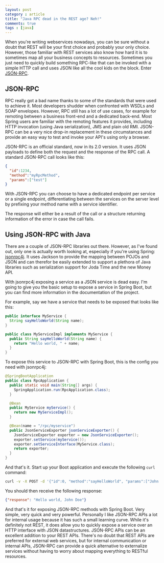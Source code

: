 ```yaml
---
layout: post
category : article
title: "Java RPC dead in the REST age? Neh!"
comments: true
tags : [java]
---
```


When you're writing webservices nowadays, you can be sure without a doubt that REST will be your first choice and probably your only choice. However, those familiar with REST services also know how hard it is to sometimes map all your business concepts to resources. Sometimes you just need to quickly build something RPC-like that can be invoked with a simple HTTP call and uses JSON like all the cool kids on the block. Enter [JSON-RPC](http://www.jsonrpc.org). <!--more-->

## JSON-RPC

RPC really got a bad name thanks to some of the standards that were used to achieve it. Most developers shudder when confronted with WSDLs and SOAP envelopes. However, RPC still has a lot of use cases, for example for remoting between a business front-end and a dedicated back-end.
Most Spring users are familiar with the remoting features it provides, including HTTP invocation (using Java serialization), JMS and plain old RMI. JSON-RPC can be a very nice drop-in replacement in these circumstances and provide an easy way to test and invoke your API's using only a browser.

JSON-RPC is an official standard, now in its 2.0 version. It uses JSON payloads to define both the request and the response of the RPC call. A standard JSON-RPC call looks like this:

``` json
{
  "id":1234,
  "method":"myRpcMethod",
  "params":["test"]
}
```

With JSON-RPC you can choose to have a dedicated endpoint per service or a single endpoint, differentiating between the services on the server level by prefixing your method name with a service identifier.

The response will either be a result of the call or a structure returning information of the error in case the call fails.

## Using JSON-RPC with Java

There are a couple of JSON-RPC libraries out there. However, as I've found out, only one is actually worth looking at, especially if you're using Spring: [jsonrpc4j](https://github.com/briandilley/jsonrpc4j). It uses Jackson to provide the mapping between POJOs and JSON and can therefor be easily extended to support a plethora of Java libraries such as serialization support for Joda Time and the new Money API.

With jsonrpc4j exposing a service as a JSON service is dead easy. I'm going to give you the basic setup to expose a service in Spring Boot, but you can find more information in the documentation of the project.

For example, say we have a service that needs to be exposed that looks like this:

``` java
public interface MyService {
  String sayHelloWorld(String name);
}

public class MyServiceImpl implements MyService {
  public String sayHelloWorld(String name) {
    return "Hello world, " + name;
  }
}
```

To expose this service to JSON-RPC with Spring Boot, this is the config you need with jsonrpc4j:

``` java
@SpringBootApplication
public class RpcApplication {
  public static void main(String[] args) {
    SpringApplication.run(RpcApplication.class);
  }

  @Bean
  public MyService myService() {
    return new MyServiceImpl();
  }

  @Bean(name = "/rpc/myservice")
  public JsonServiceExporter jsonServiceExporter() {
    JsonServiceExporter exporter = new JsonServiceExporter();
    exporter.setService(myService());
    exporter.setServiceInterface(MyService.class);
    return exporter;
  }
}
```

And that's it. Start up your Boot application and execute the following `curl` command:

``` bash
curl -v -X POST -d '{"id":0, "method":"sayHelloWorld", "params":["John Doe"]}' http://localhost:8080/rpc/myservice
```

You should then receive the following response:

``` json
{"response": "Hello world, John Doe"}
```

And that's it for exposing JSON-RPC methods with Spring Boot. Very simple, very quick and very powerful. Personally I like JSON-RPC APIs a lot for internal usage because it has such a small learning curve. While it's definitely not REST, it does allow you to quickly expose a service over an HTTP interface with JSON datastructures. JSON-RPC APIs can be an excellent addition to your REST APIs. There's no doubt that REST APIs are preferred for external web services, but for internal communication or internal APIs, JSON-RPC can provide a quick alternative to externalize services without having to worry about mapping everything to RESTful resources.
